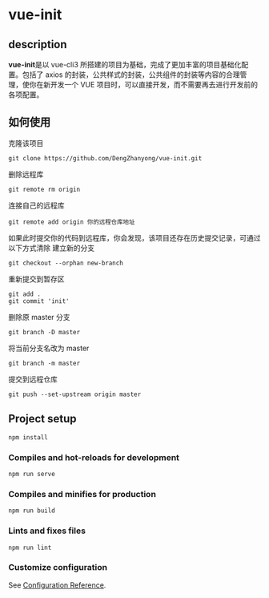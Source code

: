 # vue-init

## description

**vue-init**是以 vue-cli3 所搭建的项目为基础，完成了更加丰富的项目基础化配置。包括了 axios 的封装，公共样式的封装，公共组件的封装等内容的合理管理，使你在新开发一个 VUE 项目时，可以直接开发，而不需要再去进行开发前的各项配置。

## 如何使用

克隆该项目

```
git clone https://github.com/DengZhanyong/vue-init.git
```

删除远程库

```
git remote rm origin
```

连接自己的远程库

```
git remote add origin 你的远程仓库地址
```

如果此时提交你的代码到远程库，你会发现，该项目还存在历史提交记录，可通过以下方式清除
建立新的分支

```
git checkout --orphan new-branch
```

重新提交到暂存区

```
git add .
git commit 'init'
```

删除原 master 分支

```
git branch -D master
```

将当前分支名改为 master

```
git branch -m master
```

提交到远程仓库

```
git push --set-upstream origin master
```

## Project setup

```
npm install
```

### Compiles and hot-reloads for development

```
npm run serve
```

### Compiles and minifies for production

```
npm run build
```

### Lints and fixes files

```
npm run lint
```

### Customize configuration

See [Configuration Reference](https://cli.vuejs.org/config/).
